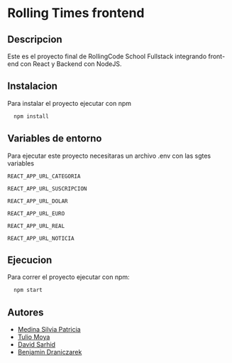 # Rolling Times frontend

## Descripcion

Este es el proyecto final de RollingCode School Fullstack integrando front-end con React y Backend con NodeJS. 


## Instalacion 

Para instalar el proyecto ejecutar con npm

```bash 
  npm install
```

## Variables de entorno
Para ejecutar este proyecto necesitaras un archivo .env con las sgtes variables

`REACT_APP_URL_CATEGORIA`

`REACT_APP_URL_SUSCRIPCION`

`REACT_APP_URL_DOLAR`

`REACT_APP_URL_EURO`

`REACT_APP_URL_REAL`

`REACT_APP_URL_NOTICIA`

## Ejecucion 

Para correr el proyecto ejecutar con npm:

```bash 
  npm start
```

## Autores

- [Medina Silvia Patricia](https://github.com/silmedina)
- [Tulio Moya](https://github.com/mtulio17)
- [David Sarhid](https://github.com/dsarhid)
- [Benjamin Draniczarek](https://github.com/jardodrani)